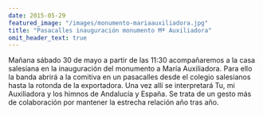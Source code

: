 ```yaml
---
date: 2015-05-29
featured_image: "/images/monumento-mariaauxiliadora.jpg"
title: "Pasacalles inauguración monumento Mª Auxiliadora"
omit_header_text: true
---
```


Mañana sábado 30 de mayo a partir de las 11:30 acompañaremos a la casa salesiana en la inauguración del monumento a María Auxiliadora. Para ello la banda abrirá a la comitiva en un pasacalles desde el colegio salesianos hasta la rotonda de la exportadora. Una vez allí se interpretará Tu, mi Auxiliadora y los himnos de Andalucía y España. Se trata de un gesto más de colaboración por mantener la estrecha relación año tras año.

